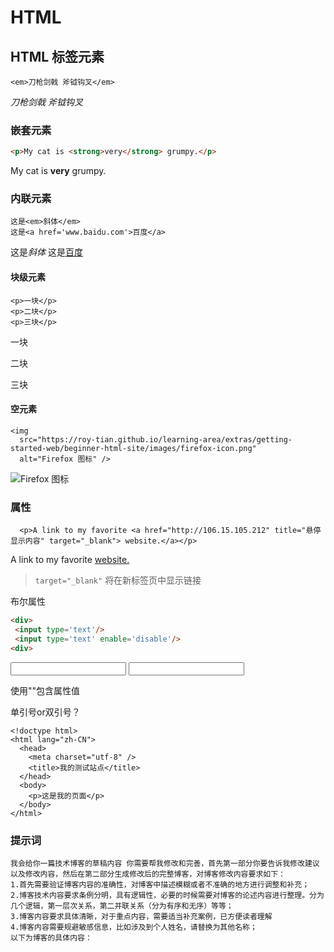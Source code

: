 



# HTML



## HTML 标签元素

```
<em>刀枪剑戟 斧钺钩叉</em>
```

<em>刀枪剑戟 斧钺钩叉</em>

### 嵌套元素

```html
<p>My cat is <strong>very</strong> grumpy.</p>
```


<p>My cat is <strong>very</strong> grumpy.</p>



### 内联元素

```
这是<em>斜体</em>
这是<a href='www.baidu.com'>百度</a>
```

这是<em>斜体</em>
这是<a href='www.baidu.com'>百度</a>

#### 块级元素

```
<p>一块</p>
<p>二块</p>
<p>三块</p>
```

<p>一块</p>
<p>二块</p>
<p>三块</p>

#### 空元素

```
<img
  src="https://roy-tian.github.io/learning-area/extras/getting-started-web/beginner-html-site/images/firefox-icon.png"
  alt="Firefox 图标" />
```

<img
  src="https://roy-tian.github.io/learning-area/extras/getting-started-web/beginner-html-site/images/firefox-icon.png"
  alt="Firefox 图标" />







### 属性



```
  <p>A link to my favorite <a href="http://106.15.105.212" title="悬停显示内容" target="_blank"> website.</a></p>
```

  <p>A link to my favorite <a href="http://106.15.105.212" title="悬停显示内容" target="_blank"> website.</a></p>

> `target="_blank"` 将在新标签页中显示链接



布尔属性

```html
<div>
 <input type='text'/>   
 <input type='text' enable='disable'/>   
<div>
```


<div>
 <input type='text'/>   
 <input type='text' enable='disable'/>   
<div>


使用""包含属性值



单引号or双引号？







```
<!doctype html>
<html lang="zh-CN">
  <head>
    <meta charset="utf-8" />
    <title>我的测试站点</title>
  </head>
  <body>
    <p>这是我的页面</p>
  </body>
</html>

```





### 提示词

```
我会给你一篇技术博客的草稿内容 你需要帮我修改和完善，首先第一部分你要告诉我修改建议以及修改内容，然后在第二部分生成修改后的完整博客，对博客修改内容要求如下：
1.首先需要验证博客内容的准确性，对博客中描述模糊或者不准确的地方进行调整和补充；
2.博客技术内容要求条例分明，具有逻辑性，必要的时候需要对博客的论述内容进行整理。分为几个逻辑，第一层次关系，第二并联关系（分为有序和无序）等等；
3.博客内容要求具体清晰，对于重点内容，需要适当补充案例，已方便读者理解
4.博客内容需要规避敏感信息，比如涉及到个人姓名，请替换为其他名称；
以下为博客的具体内容：
```



